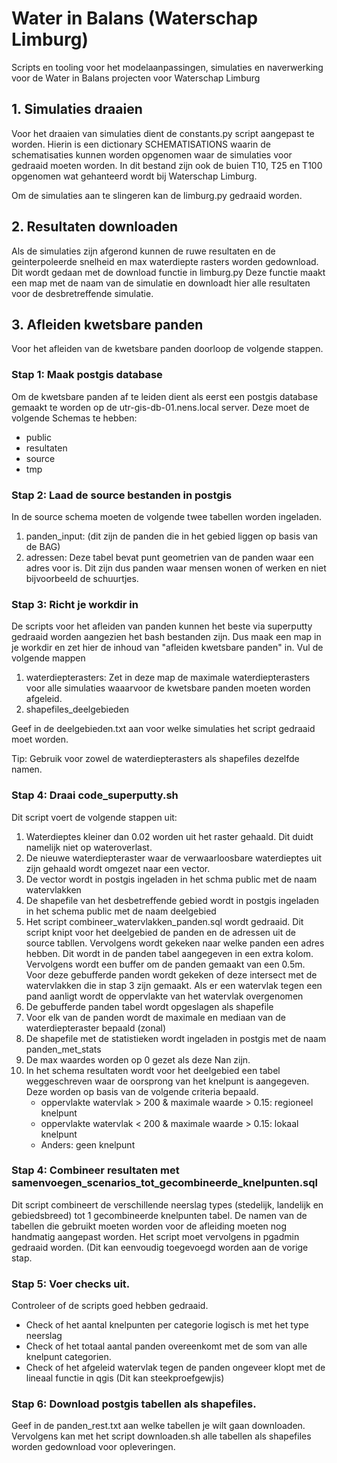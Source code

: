 # Water in Balans (Waterschap Limburg)
Scripts en tooling voor het modelaanpassingen, simulaties en naverwerking voor de Water in Balans projecten voor Waterschap Limburg 


## 1. Simulaties draaien
Voor het draaien van simulaties dient de constants.py script aangepast te worden. Hierin is een dictionary SCHEMATISATIONS waarin de schematisaties kunnen worden opgenomen waar de simulaties voor gedraaid moeten worden. In dit bestand zijn ook de buien T10, T25 en T100 opgenomen wat gehanteerd wordt bij Waterschap Limburg. 

Om de simulaties aan te slingeren kan de limburg.py gedraaid worden.

## 2. Resultaten downloaden
Als de simulaties zijn afgerond kunnen de ruwe resultaten en de geinterpoleerde snelheid en max waterdiepte rasters worden gedownload. Dit wordt gedaan met de download functie in limburg.py Deze functie maakt een map met de naam van de simulatie en downloadt hier alle resultaten voor de desbretreffende simulatie. 

## 3. Afleiden kwetsbare panden

Voor het afleiden van de kwetsbare panden doorloop de volgende stappen.

### Stap 1: Maak postgis database
Om de kwetsbare panden af te leiden dient als eerst een postgis database gemaakt te worden op de utr-gis-db-01.nens.local server. Deze moet de volgende Schemas te hebben:

- public
- resultaten
- source  
- tmp

### Stap 2: Laad de source bestanden in postgis
In de source schema moeten de volgende twee tabellen worden ingeladen. 
1. panden_input: (dit zijn de panden die in het gebied liggen op basis van de BAG)
2. adressen: Deze tabel bevat punt geometrien van de panden waar een adres voor is. Dit zijn dus panden waar mensen wonen of werken en niet bijvoorbeeld de schuurtjes. 

### Stap 3: Richt je workdir in
De scripts voor het afleiden van panden kunnen het beste via superputty gedraaid worden aangezien het bash bestanden zijn. Dus maak een map in je workdir en zet hier de inhoud van "afleiden kwetsbare panden" in. Vul de volgende mappen 

1. waterdiepterasters: Zet in deze map de maximale waterdiepterasters voor alle simulaties waaarvoor de kwetsbare panden moeten worden afgeleid. 
2. shapefiles_deelgebieden

Geef in de deelgebieden.txt aan voor welke simulaties het script gedraaid moet worden.

Tip: Gebruik voor zowel de waterdiepterasters als shapefiles dezelfde namen.

### Stap 4: Draai code_superputty.sh
Dit script voert de volgende stappen uit:
1. Waterdieptes kleiner dan 0.02 worden uit het raster gehaald. Dit duidt namelijk niet op wateroverlast.
2. De nieuwe waterdiepteraster waar de verwaarloosbare waterdieptes uit zijn gehaald wordt omgezet naar een vector. 
3. De vector wordt in postgis ingeladen in het schma public met de naam watervlakken
4. De shapefile van het desbetreffende gebied wordt in postgis ingeladen in het schema public met de naam deelgebied
5. Het script combineer_watervlakken_panden.sql wordt gedraaid. Dit script knipt voor het deelgebied de panden en de adressen uit de source tabllen. Vervolgens wordt gekeken naar welke panden een adres hebben. Dit wordt in de panden tabel aangegeven in een extra kolom. Vervolgens wordt een buffer om de panden gemaakt van een 0.5m. Voor deze gebufferde panden wordt gekeken of deze intersect met de watervlakken die in stap 3 zijn gemaakt. Als er een watervlak tegen een pand aanligt wordt de oppervlakte van het watervlak overgenomen
6. De gebufferde panden tabel wordt opgeslagen als shapefile
7. Voor elk van de panden wordt de maximale en mediaan van de waterdiepteraster bepaald (zonal)
8. De shapefile met de statistieken wordt ingeladen in postgis met de naam panden_met_stats
9. De max waardes worden op 0 gezet als deze Nan zijn. 
10. In het schema resultaten wordt voor het deelgebied een tabel weggeschreven waar de oorsprong van het knelpunt is aangegeven. Deze worden op basis van de volgende criteria bepaald. 
    - oppervlakte watervlak > 200 & maximale waarde > 0.15: regioneel knelpunt
    - oppervlakte watervlak < 200 & maximale waarde > 0.15: lokaal knelpunt
    - Anders: geen knelpunt

### Stap 4: Combineer resultaten met samenvoegen_scenarios_tot_gecombineerde_knelpunten.sql
Dit script combineert de verschillende neerslag types (stedelijk, landelijk en gebiedsbreed) tot 1 gecombineerde knelpunten tabel. De namen van de tabellen die gebruikt moeten worden voor de afleiding moeten nog handmatig aangepast worden. Het script moet vervolgens in pgadmin gedraaid worden. (Dit kan eenvoudig toegevoegd worden aan de vorige stap.


### Stap 5: Voer checks uit.
Controleer of de scripts goed hebben gedraaid. 
- Check of het aantal knelpunten per categorie logisch is met het type neerslag
- Check of het totaal aantal panden overeenkomt met de som van alle knelpunt categorien.
- Check of het afgeleid watervlak tegen de panden ongeveer klopt met de lineaal functie in qgis (Dit kan steekproefgewjis)


### Stap 6: Download postgis tabellen als shapefiles.
Geef in de panden_rest.txt aan welke tabellen je wilt gaan downloaden. Vervolgens kan met het script downloaden.sh alle tabellen als shapefiles worden gedownload voor opleveringen. 
